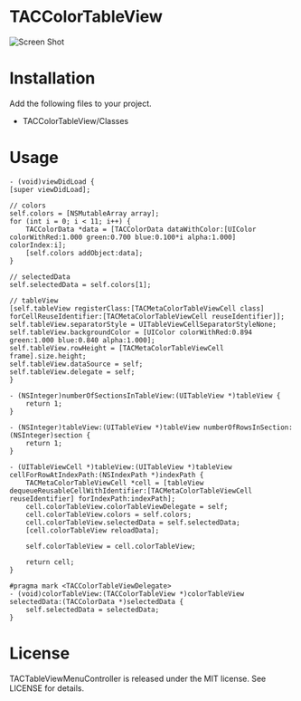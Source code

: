 # TACColorTableView
![Screen Shot](https://github.com/Tea-and-Coffee/TACColorTableView/wiki/images/ScreenShot_iPhone5s_iOS9.2_01.png)

# Installation
Add the following files to your project.

* TACColorTableView/Classes

# Usage
    - (void)viewDidLoad {
    [super viewDidLoad];
    
    // colors
    self.colors = [NSMutableArray array];
    for (int i = 0; i < 11; i++) {
        TACColorData *data = [TACColorData dataWithColor:[UIColor colorWithRed:1.000 green:0.700 blue:0.100*i alpha:1.000] colorIndex:i];
        [self.colors addObject:data];
    }
    
    // selectedData
    self.selectedData = self.colors[1];
    
    // tableView
    [self.tableView registerClass:[TACMetaColorTableViewCell class] forCellReuseIdentifier:[TACMetaColorTableViewCell reuseIdentifier]];
    self.tableView.separatorStyle = UITableViewCellSeparatorStyleNone;
    self.tableView.backgroundColor = [UIColor colorWithRed:0.894 green:1.000 blue:0.840 alpha:1.000];
    self.tableView.rowHeight = [TACMetaColorTableViewCell frame].size.height;
    self.tableView.dataSource = self;
    self.tableView.delegate = self;
    }

    - (NSInteger)numberOfSectionsInTableView:(UITableView *)tableView {
        return 1;
    }
    
    - (NSInteger)tableView:(UITableView *)tableView numberOfRowsInSection:(NSInteger)section {
        return 1;
    }

    - (UITableViewCell *)tableView:(UITableView *)tableView cellForRowAtIndexPath:(NSIndexPath *)indexPath {
        TACMetaColorTableViewCell *cell = [tableView dequeueReusableCellWithIdentifier:[TACMetaColorTableViewCell reuseIdentifier] forIndexPath:indexPath];
        cell.colorTableView.colorTableViewDelegate = self;
        cell.colorTableView.colors = self.colors;
        cell.colorTableView.selectedData = self.selectedData;
        [cell.colorTableView reloadData];
    
        self.colorTableView = cell.colorTableView;
    
        return cell;
    }

    #pragma mark <TACColorTableViewDelegate>
    - (void)colorTableView:(TACColorTableView *)colorTableView selectedData:(TACColorData *)selectedData {
        self.selectedData = selectedData;
    }

# License
TACTableViewMenuController is released under the MIT license. See LICENSE for details.